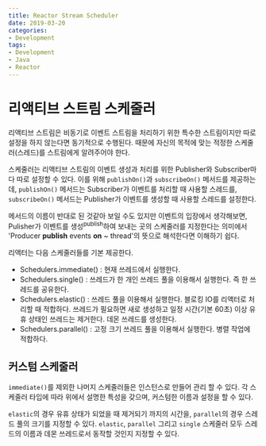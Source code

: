 ```yaml
---
title: Reactor Stream Scheduler
date: 2019-03-20
categories:
- Development
tags:
- Development
- Java
- Reactor
---
```




# 리액티브 스트림 스케줄러

리액티브 스트림은 비동기로 이벤트 스트림을 처리하기 위한 특수한 스트림이지만 따로 설정을 하지 않는다면 동기적으로 수행된다. 때문에 자신의 목적에 맞는 적정한 스케줄러(스레드)를 스트림에게 알려주어야 한다.

스케줄러는 리액티브 스트림의 이벤트 생성과 처리를 위한 Publisher와 Subscriber마다 따로 설정할 수 있다. 이를 위해 `publishOn()`과 `subscribeOn()` 메서드를 제공하는데, `publishOn()` 메서드는 Subscriber가 이벤트를 처리할 때 사용할 스레드를, `subscribeOn()` 메서드는 Publisher가 이벤트를 생성할 때 사용할 스레드를 설정한다.

메서드의 이름이 반대로 된 것같아 보일 수도 있지만 이벤트의 입장에서 생각해보면, Pulisher가 이벤트를 생성<sup>publish</sup>하여 보내는 곳의 스케줄러를 지정한다는 의미에서 'Producer **publish** events **on** ~ thread'의 뜻으로 해석한다면 이해하기 쉽다.

리액터는 다음 스케줄러들를 기본 제공한다.

- Schedulers.immediate() : 현재 쓰레드에서 실행한다.
- Schedulers.single() : 쓰레드가 한 개인 쓰레드 풀을 이용해서 실행한다. 즉 한 쓰레드를 공유한다.
- Schedulers.elastic() : 쓰레드 풀을 이용해서 실행한다. 블로킹 IO를 리액터로 처리할 때 적합하다. 쓰레드가 필요하면 새로 생성하고 일정 시간(기본 60초) 이상 유휴 상태인 쓰레드는 제거한다. 데몬 쓰레드를 생성한다.
- Schedulers.parallel() : 고정 크기 쓰레드 풀을 이용해서 실행한다. 병렬 작업에 적합하다.

## 커스텀 스케줄러

`immediate()`를 제외한 나머지 스케줄러들은 인스턴스로 만들어 관리 할 수 있다. 각 스케줄러 타입에 따라 위에서 설명한 특성을 갖으며, 커스텀한 이름과 설정을 할 수 있다.

`elastic`의 경우 유휴 상태가 되었을 때 제거되기 까지의 시간을, `parallel`의 경우 스레드 풀의 크기를 지정할 수 있다. `elastic`, `parallel` 그리고 `single` 스케줄러 모두 스레드의 이름과 데몬 쓰레드로서 동작할 것인지 지정할 수 있다.

